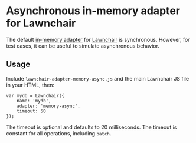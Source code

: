 Asynchronous in-memory adapter for Lawnchair
============================================

The default [in-memory adapter](https://github.com/brianleroux/lawnchair/blob/master/src/adapters/memory.js)
for [Lawnchair](http://brian.io/lawnchair/) is synchronous.  However, for test
cases, it can be useful to simulate asynchronous behavior.

Usage
-----

Include `lawnchair-adapter-memory-async.js` and the main Lawnchair JS file in
your HTML, then:

    var mydb = Lawnchair({
        name: 'mydb',
        adapter: 'memory-async',
        timeout: 50
    });

The timeout is optional and defaults to 20 milliseconds.  The timeout is
constant for all operations, including `batch`.

